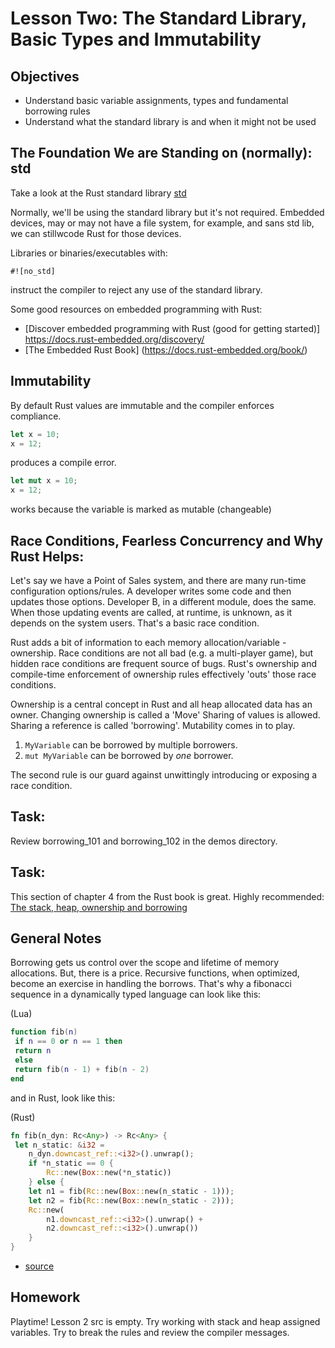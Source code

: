 # Lesson Two: The Standard Library, Basic Types and Immutability 

## Objectives 

* Understand basic variable assignments, types and fundamental borrowing rules 
* Understand what the standard library is and when it might not be used

## The Foundation We are Standing on (normally): std

Take a look at the Rust standard library [std](https://doc.rust-lang.org/std/) 

Normally, we'll be using the standard library but it's not required. Embedded devices, may or may not have a file system, for example, and sans std lib, we can stillwcode Rust for those devices. 


Libraries or binaries/executables with:
```
#![no_std]
```

instruct the compiler to reject any use of the standard library.

Some good resources on embedded programming with Rust:
* [Discover embedded programming with Rust (good for getting started)] https://docs.rust-embedded.org/discovery/
* [The Embedded Rust Book] (https://docs.rust-embedded.org/book/) 



## Immutability 

By default Rust values are immutable and the compiler enforces compliance.

```rust
let x = 10;
x = 12;
```
produces a compile error.

```rust
let mut x = 10;
x = 12;
```

works because the variable is marked as mutable (changeable)


## Race Conditions, Fearless Concurrency and Why Rust Helps:

Let's say we have a Point of Sales system, and there are many run-time configuration options/rules.  A developer writes some code and then updates those options.  Developer B, in a different module, does the same.  When those updating events are called, at runtime, is unknown, as it depends on the system users. That's a basic race condition.  

Rust adds a bit of information to each memory allocation/variable - ownership.  Race conditions are not all bad (e.g. a multi-player game), but hidden race conditions are frequent source of bugs.  Rust's ownership and compile-time enforcement of ownership rules effectively 'outs' those race conditions.

Ownership is a central concept in Rust and all heap allocated data has an owner.  Changing ownership is called a 'Move'  Sharing of values is allowed.  Sharing a reference is called 'borrowing'.   Mutability comes in to play.  

1) ```MyVariable``` can be borrowed by multiple borrowers.
2) ```mut MyVariable``` can be borrowed by *one* borrower.

The second rule is our guard against unwittingly introducing or exposing a race condition.


## Task:

Review borrowing_101 and borrowing_102 in the demos directory.

## Task:

This section of chapter 4 from the Rust book is great.  Highly recommended:
[The stack, heap, ownership and borrowing](https://doc.rust-lang.org/book/ch04-01-what-is-ownership.html)


## General Notes
Borrowing gets us control over the scope and lifetime of memory allocations.  But, there is a price.  Recursive functions, when optimized, become an exercise in handling the borrows.  That's why a fibonacci sequence in a dynamically typed language can look like this:

(Lua)
```lua
function fib(n)
 if n == 0 or n == 1 then
 return n
 else
 return fib(n - 1) + fib(n - 2)
end
```

and in Rust, look like this:

(Rust)
```rust
fn fib(n_dyn: Rc<Any>) -> Rc<Any> {
 let n_static: &i32 =
    n_dyn.downcast_ref::<i32>().unwrap();
    if *n_static == 0 {
        Rc::new(Box::new(*n_static))
    } else {
    let n1 = fib(Rc::new(Box::new(n_static - 1)));
    let n2 = fib(Rc::new(Box::new(n_static - 2)));
    Rc::new(
        n1.downcast_ref::<i32>().unwrap() +
        n2.downcast_ref::<i32>().unwrap())
    }
}
```
- [source](http://cs242.stanford.edu/f18/assets/lectures/09-2-future-of-pl.pdf)


## Homework 
Playtime!  Lesson 2 src is empty.  Try working with stack and heap assigned variables. Try to break the rules and review the compiler messages.  






